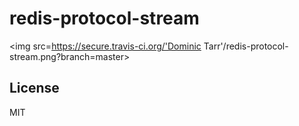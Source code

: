 # redis-protocol-stream

<img src=https://secure.travis-ci.org/'Dominic Tarr'/redis-protocol-stream.png?branch=master>


## License

MIT
